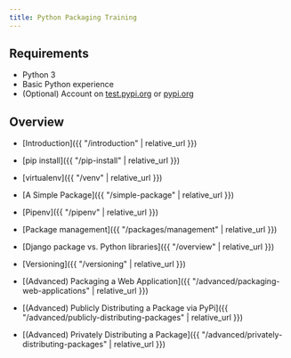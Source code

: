 ```yaml
---
title: Python Packaging Training
---
```


## Requirements
- Python 3
- Basic Python experience
- (Optional) Account on [test.pypi.org](https://test.pypi.org) or [pypi.org](https://pypi.org)

## Overview

- [Introduction]({{ "/introduction" | relative_url }})
- [pip install]({{ "/pip-install" | relative_url }})
- [virtualenv]({{ "/venv" | relative_url }})
- [A Simple Package]({{ "/simple-package" | relative_url }})
- [Pipenv]({{ "/pipenv" | relative_url }})

- [Package management]({{ "/packages/management" | relative_url }})
- [Django package vs. Python libraries]({{ "/overview" | relative_url }})
- [Versioning]({{ "/versioning" | relative_url }})
- [(Advanced) Packaging a Web Application]({{ "/advanced/packaging-web-applications" | relative_url }})
- [(Advanced) Publicly Distributing a Package via PyPi]({{ "/advanced/publicly-distributing-packages" | relative_url }})
- [(Advanced) Privately Distributing a Package]({{ "/advanced/privately-distributing-packages" | relative_url }})
